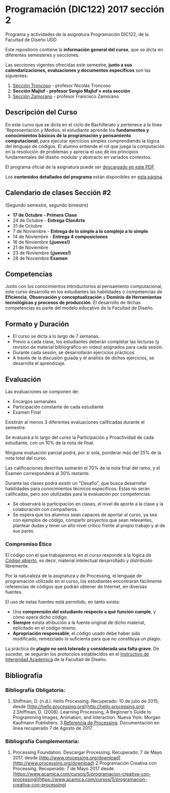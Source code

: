 # Programación (DIC122) 2017 sección 2
Programa y actividades de la asignatura Programación DIC122, de la Facultad de Diseño UDD

Este repositorio contiene la **información general del curso**, que se dicta en diferentes semesteres y secciones.

Las secciones vigentes ofrecidas este semestre, **junto a sus calendarizaciones, evaluaciones y documentos específicos** son las siguientes:


1. [Sección Troncoso](https://github.com/nicotron/UDD_Programacion_2017_1sem) - profesor Nicolás Troncoso
2. **Sección Majluf - profesor Sergio Majluf « esta sección**
3. [Sección Zamorano](https://github.com/Franzel/UDD_Programacion_2017_1sem) - profesor Francisco Zamorano



## Descripción del Curso
En este curso que se dicta en el ciclo de Bachillerato y pertenece a la línea 'Representación y Medios, el estudiante aprende los **fundamentos y conocimientos básicos de la programación y pensamiento computacional**, para ejecutar ejercicios simples comprendiendo la lógica del lenguaje de códigos. El alumno entiende el rol que juega la computación en la resolución de problemas y aprecia el uso de los principios fundamentales del diseño modular y abstracto en variados contextos.

El programa oficial de la asignatura puede ser [descargado en este PDF](https://github.com/disenoudd/Programacion-DIC122/raw/master/DIC122_Programaci%C3%B3n.pdf).

Los **contenidos detallados del programa** están disponibles en [esta página](https://github.com/sergiomajluf/Programacion-20172S2/blob/master/Contenidos.md).




## Calendario de clases Sección #2
(Segundo semestre, segundo bimestre)
- **17 de Octubre - Primera Clase**
- 24 de Octubre - **Entrega ClonArte**
- 31 de Octubre
- 7 de Noviembre - **Entrega de lo simple a lo complejo a lo simple**
- 14 de Noviembre - **Entrega 4 composiciones**
- 16 de Noviembre **(¡jueves!)**
- 21 de Noviembre
- 23 de Noviembre **(¡jueves!)**
- 28  de Noviembre **Examen**



## Competencias

Junto con los conocimientos introductorios al pensamiento computacional, este curso desarrolla en los estudiantes las habilidades o competencias de **Eficiencia**, **Observación y conceptualización** y **Dominio de Herramientas tecnológicas y procesos de producción**. El desarrollo de dichas competencias es parte del modelo educativo de la Facultad de Diseño.

## Formato y Duración
* El curso se dicta a lo largo de 7 semanas.
* Previo a cada clase, los estudiantes deberán completar las lecturas (y revisión de material bibliográfico en video) asignados para cada sesión.
* Durante cada sesión, se desarrollarán ejercicios prácticos.
* A través de la discusión guiada y el análisis de dichos ejercicios, se desarrolla el aprendizaje.

## Evaluación

Las evaluaciones se componen de:
* Encargos semanales
* Participación constante de cada estudiante
* Examen Final

Existirán al menos 3 diferentes evaluaciones calificadas durante el semestre.

Se evaluará a lo largo del curso la Participación y Proactividad de cada estudiante, con un 10% de la nota de final.

Ninguna evaluación parcial podrá, por sí sola, ponderar más del 25% de la nota total del curso.

Las calificaciones descritas sumarán el 70% de la nota final del ramo, y el Examen corresponderá al 30% restante.

Durante las clases podrá existir un "Desafío", que busca desarrollar habilidades para conocimientos técnicos específicos. Estas no serán calificadas, pero son utulizadas para la evaluación por competencias.

* Se observará la participación en clases, el nivel de aporte a la clase y la colaboración con compañeros.
* Se espera que los alumnos sean capaces de aportar al curso, ya sea con ejemplos de código, compartir proyectos que sean relevantes, plantear dudas y tener un alto nivel crítico frente al propio trabajo y al de sus pares.

### Compromiso Ético

El código con el que trabajaremos en el curso responde a la lógica de _[Código abierto](https://es.wikipedia.org/wiki/C%C3%B3digo_abierto)_, es decir, material intelectual desarrollado y distribuido libremente.

Por la naturaleza de la asignatura y de Processing, el lenguaje de programación utilizado en el curso, los estudiantes encontrarán fácilmente referencias de códigos que podrán obtener de Internet, en diversas fuentes.

El uso de estas fuentes está permitido, en tanto exista:
* Una **comprensión del estudiante respecto a qué función cumple**, y cómo opera dicho código.
* **Siempre** exista atribución a la fuente original de dicho material, eplicitado en el código mismo.
* **Apropriación responsable**, el código usado debe haber sido modificado, remezclado lo suficienta para que no constituya un plagio.

La práctica de **plagio no será tolerada y considerada una falta grave**. De suceder, se seguirán los protocolos establecidos en el [Instructivo de Intergridad Academica](https://github.com/disenoudd/Programacion-DIC122/raw/master/INSTRUCTIVO_DE_INTEGRIDAD_ACADÉMICA_diseño_UDD.pdf) de la Facultad de Diseño.



## Bibliografía
### Bibliografía Obligatoria:
1.	Shiffman, D. (n.d.). Hello Processing. Recuperado: 10 de julio de 2015, desde [http://hello.processing.org](http://hello.processing.org)
   2.Shiffman, D. (2008). Learning Processing, A Beginner’s Guide to Programming Images, Animation, and Interaction. Nueva York: Morgan Kaufmann Publishers.
    3.[Referencia de Processing](https://processing.org/reference/). Documentación en línea recuperado 7 de Agosto de 2017.

### Bibliografía Complementaria:
1.	Processing Foundation. Descargar Processing. Recuperado: 7 de Mayo 2017, desde [http://www.processing.org/download](http://www.processing.org/download)
   2.Programación Creativa con Processing. Recuperado: 7 de Mayo 2017 desde [https://www.acamica.com/cursos/5/programacion-creativa-con-processing](https://www.acamica.com/cursos/5/programacion-creativa-con-processing)

